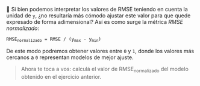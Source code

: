 🥱 Si bien podemos interpretar los valores de RMSE teniendo en cuenta la unidad de `y`, ¿no resultaría más cómodo ajustar este valor para que quede expresado de forma adimensional? Así es como surge la métrica _RMSE normalizado_:

<pre>
<code>RMSE<sub>normalizado</sub> = RMSE / (y<sub>max</sub> - y<sub>min</sub>)</code>
</pre>

De este modo podremos obtener valores entre `0` y `1`, donde los valores más cercanos a `0` representan modelos de mejor ajuste.

> Ahora te toca a vos: calculá el valor de RMSE<sub>normalizado</sub> del modelo obtenido en el ejercicio anterior. 

